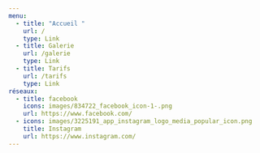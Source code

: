 ```yaml
---
menu:
  - title: "Accueil "
    url: /
    type: Link
  - title: Galerie
    url: /galerie
    type: Link
  - title: Tarifs
    url: /tarifs
    type: Link
réseaux:
  - title: facebook
    icons: images/834722_facebook_icon-1-.png
    url: https://www.facebook.com/
  - icons: images/3225191_app_instagram_logo_media_popular_icon.png
    title: Instagram
    url: https://www.instagram.com/
---
```

